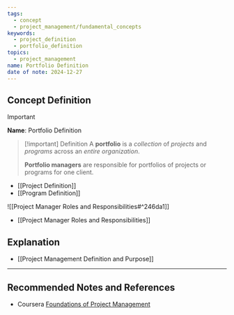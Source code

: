 ```yaml
---
tags:
  - concept
  - project_management/fundamental_concepts
keywords:
  - project_definition
  - portfolio_definition
topics:
  - project_management
name: Portfolio Definition
date of note: 2024-12-27
---
```


## Concept Definition

>[!important]
>**Name**: Portfolio Definition


>[!important] Definition
>A **portfolio** is a *collection* of *projects* and *programs* across an *entire organization*. 
>
>**Portfolio managers** are responsible for portfolios of projects or programs for one client.

- [[Project Definition]]
- [[Program Definition]]

![[Project Manager Roles and Responsibilities#^246da1]]

- [[Project Manager Roles and Responsibilities]]
## Explanation



- [[Project Management Definition and Purpose]]



-----------
##  Recommended Notes and References


- Coursera [Foundations of Project Management](https://www.coursera.org/learn/project-management-foundations?specialization=google-project-management)